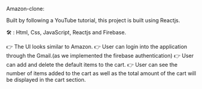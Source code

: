 Amazon-clone: 

Built by following a YouTube tutorial, this project is built using Reactjs.

🛠 : Html, Css, JavaScript, Reactjs and Firebase.

👉 The UI looks similar to Amazon.
👉 User can login into the application through the Gmail.(as we implemented the firebase authentication)
👉 User can add and delete the default items to the cart.
👉 User can see the number of items added to the cart as well as the total amount of the cart will be 
displayed in the cart section.

